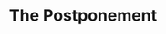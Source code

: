 ---
title: 'The Postponement'
taxonomy:
    category:
        - episode
episode: 2 
pc: 702         
written: Larry David |
directed: Andy Ackerman
aired: September 28, 1995
imdb: 
wiki: 
---